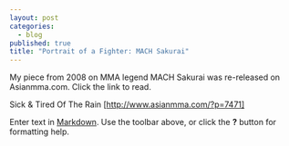 ```yaml
---
layout: post
categories: 
  - blog
published: true
title: "Portrait of a Fighter: MACH Sakurai"
---
```


My piece from 2008 on MMA legend MACH Sakurai was re-released on Asianmma.com. 
Click the link to read. 

Sick & Tired Of The Rain
[http://www.asianmma.com/?p=7471]

Enter text in [Markdown](http://daringfireball.net/projects/markdown/). Use the toolbar above, or click the **?** button for formatting help.